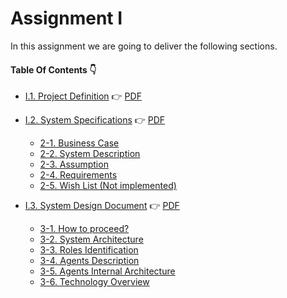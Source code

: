 # Assignment I

In this assignment we are going to deliver the following sections. 

#### Table Of Contents :point_down:

- [I.1. Project Definition](./ProjectDefinition.md) :point_right: [PDF](./ProjectDefinition.pdf)
- [I.2. System Specifications](./SystemSpecifications.md) :point_right: [PDF](./SystemSpecifications.pdf)
   * [2-1. Business Case](./SystemSpecifications.md#2-1-business-case)
   * [2-2. System Description](./SystemSpecifications.md#2-2-system-description)
   * [2-3. Assumption](./SystemSpecifications.md#2-3-assumption)
   * [2-4. Requirements](./SystemSpecifications.md#2-4-requirements)
   * [2-5. Wish List (Not implemented)](./SystemSpecifications.md#2-5-wish-list-not-implemented)
 
- [I.3. System Design Document](./SystemDesignDocument.md) :point_right: [PDF](./SystemDesignDocument.pdf)
   * [3-1. How to proceed?](./SystemDesignDocument.md#3-1-how-to-proceed)
   * [3-2. System Architecture](./SystemDesignDocument.md#3-2-system-architecture)
   * [3-3. Roles Identification](./SystemDesignDocument.md#3-3-roles-identification)
   * [3-4. Agents Description](./SystemDesignDocument.md#3-4-agents-description)
   * [3-5. Agents Internal Architecture](./SystemDesignDocument.md#3-5-agents-internal-architecture)
   * [3-6. Technology Overview](./SystemDesignDocument.md#3-6-technology-overview)

